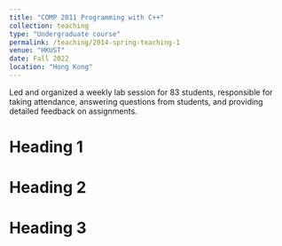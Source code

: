 ```yaml
---
title: "COMP 2011 Programming with C++"
collection: teaching
type: "Undergraduate course"
permalink: /teaching/2014-spring-teaching-1
venue: "HKUST"
date: Fall 2022
location: "Hong Kong"
---
```


Led and organized a weekly lab session for 83 students, responsible for taking attendance, answering questions from students, and providing detailed feedback on assignments.

Heading 1
======

Heading 2
======

Heading 3
======
